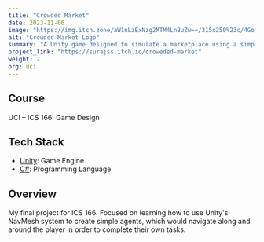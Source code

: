 ```yaml
---
title: "Crowded Market"
date: 2023-11-06
image: "https://img.itch.zone/aW1nLzExNzg2MTM4LnBuZw==/315x250%23c/4GomOe.png"
alt: "Crowded Market Logo"
summary: "A Unity game designed to simulate a marketplace using a simple AI implemented using Navigation Mesh and priority queue."
project_link: "https://surajss.itch.io/croweded-market"
weight: 2
org: uci
---
```


## Course

UCI – ICS 166: Game Design

## Tech Stack

- [Unity](https://unity.com/): Game Engine
- [C#](https://learn.microsoft.com/en-us/dotnet/csharp/): Programming Language

## Overview

My final project for ICS 166. Focused on learning how to use Unity's NavMesh
system to create simple agents, which would navigate along and around the player
in order to complete their own tasks.
